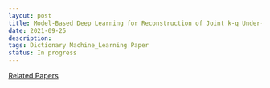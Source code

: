 ```yaml
---
layout: post
title: Model-Based Deep Learning for Reconstruction of Joint k-q Under-sampled High Resolution Diffusion MRI
date: 2021-09-25
description: 
tags: Dictionary Machine_Learning Paper
status: In progress
---
```


[Related Papers]({{site.baseurl}}/assets/img/Model-Based%20Deep%20Learning%20for%20Reconstruction%20of%20Jo%2072c518c42f9a4934b6170aaa3fc3102f/Related%20Papers%205789d29835ba449a921f5e699405261f.csv)